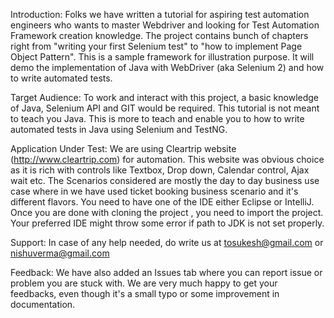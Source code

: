 Introduction: Folks we have written a tutorial for aspiring test automation engineers who wants to master Webdriver and looking for Test Automation Framework creation knowledge. 
The project contains bunch of chapters right from "writing your first Selenium test" to "how to implement Page Object Pattern". 
This is a sample framework for illustration purpose. It will demo the implementation of Java with WebDriver (aka Selenium 2) 
and how to write automated tests. 

Target Audience: To work and interact with this project, a basic knowledge of Java, Selenium API and GIT would be required. This tutorial is not meant to teach you Java.
This is more to teach and enable you to how to write automated tests in Java using Selenium and TestNG.

Application Under Test: We are using Cleartrip website (http://www.cleartrip.com) for automation. This website was obvious choice as it is rich with controls like
Textbox, Drop down, Calendar control, Ajax wait etc.
The Scenarios considered are mostly the day to day business use case where in we have used ticket booking business scenario and it's different flavors.
You need to have one of the IDE either Eclipse or IntelliJ. Once you are done with cloning the project , you need to import the project.
Your preferred IDE might throw some error if path to JDK is not set properly.   

Support: In case of any help needed, do write us at tosukesh@gmail.com or nishuverma@gmail.com

Feedback: We have also added an Issues tab where you can report issue or problem you are stuck with. 
We are very much happy to get your feedbacks, even though it's a small typo or some improvement in documentation. 



